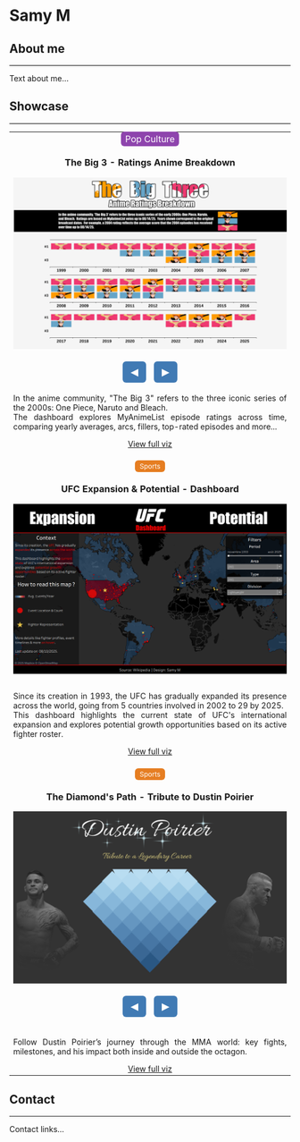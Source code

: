# Samy M

## About me

<hr style="height: 1px; background-color: black;">

Text about me...

## Showcase

<hr style="height: 1px; background-color: black;">

<table>
    <tr>
        <td style="vertical-align:middle;">
            <div style="text-align:center;">
                <span style="background-color:#8e44ad; color:white; padding:3px 8px; border-radius:6px; font-size:16px;">
                    Pop Culture
                </span>
            </div>
            <h3 style="text-align:center;">The Big 3 - Ratings Anime Breakdown</h3>
            <div class="slider" style="margin:auto; text-align:center;">
                <img src="img/dataviz_4_1.png" class="slide" style="display:block; width:100%; height:auto;">
                <img src="img/dataviz_4_2.png" class="slide" style="display:none; width:100%; height:auto;">
                <br>
                <button class="prev slider-btn">◀</button>
                <button class="next slider-btn">▶</button>
            </div>
            <p class="justified">
                In the anime community, "The Big 3" refers to the three iconic series of the 2000s: One Piece, Naruto and Bleach.
                <br>
                The dashboard explores MyAnimeList episode ratings across time, comparing yearly averages, arcs, fillers, top-rated episodes and more...
                <br>
            </p>
            <div style="text-align:center;">
                <a href="https://public.tableau.com/app/profile/samy.m6642/viz/TheBig3-AnimeRatingsBreakdown/TheBig3" target="_blank">View full viz</a>
            </div>
        </td>
    </tr>
    <tr>
        <td style="vertical-align:middle;">
            <br>
            <div style="text-align:center;">
                <span style="background-color:#e67e22; color:white; padding:3px 8px; border-radius:6px; font-size:12px;">
                    Sports
                </span>
            </div>
            <h3 style="text-align:center;">UFC Expansion & Potential - Dashboard</h3>
            <div style="margin:auto; text-align:center;">
                <img src="img/dataviz_3.png" style="display:block; width:100%; height:auto;">
            </div>
            <br>
            <p class="justified">
                Since its creation in 1993, the UFC has gradually expanded its presence across the world, going from 5 countries involved in 2002 to 29 by 2025.
                <br>
                This dashboard highlights the current state of UFC's international expansion and explores potential growth opportunities based on its active fighter roster.
            </p>
            <div style="text-align:center;">
                <a href="https://public.tableau.com/app/profile/samy.m6642/viz/UFCExpansionPotential-Dashboard/UFCExpansionPotential" target="_blank">View full viz</a>
            </div>
        </td>
    </tr>
    <tr>
        <td style="vertical-align:middle;">
            <br>
            <div style="text-align:center;">
                <span style="background-color:#e67e22; color:white; padding:3px 8px; border-radius:6px; font-size:12px;">
                    Sports
                </span>
            </div>
            <h3 style="text-align:center;">The Diamond's Path - Tribute to Dustin Poirier</h3>
            <div class="slider" style="margin:auto; text-align:center;">
                <img src="img/dataviz_2_1.PNG" class="slide" style="display:block; width:100%; height:auto;">
                <img src="img/dataviz_2_2.PNG" class="slide" style="display:none; width:100%; height:auto;">
                <img src="img/dataviz_2_3.PNG" class="slide" style="display:none; width:100%; height:auto;">
                <br>
                <button class="prev slider-btn">◀</button>
                <button class="next slider-btn">▶</button>
            </div>
            <br>
            <p class="justified">
                Follow Dustin Poirier’s journey through the MMA world: key fights, milestones, and his impact both inside and outside the octagon.
            </p>
            <div style="text-align:center;">
                <a href="https://public.tableau.com/app/profile/samy.m6642/viz/TheDiamondsPath-TributetoDustinPoirier/TheDiamondsPath" target="_blank">View full viz</a>
            </div>
        </td>
    </tr>
</table>

## Contact

---

Contact links...

<script>
document.querySelectorAll('.slider').forEach(slider => {
  const slides = slider.querySelectorAll('.slide');
  const prev = slider.querySelector('.prev');
  const next = slider.querySelector('.next');
  let current = 0;

  const showSlide = (index) => {
    slides.forEach((s, i) => s.style.display = (i === index ? 'block' : 'none'));
  };

  next.addEventListener('click', () => {
    current = (current + 1) % slides.length;
    showSlide(current);
  });

  prev.addEventListener('click', () => {
    current = (current - 1 + slides.length) % slides.length;
    showSlide(current);
  });

  showSlide(current);
});
</script>


<style>
.justified {
  text-align: justify;
  text-justify: inter-word;
}

.slider-btn {
  background-color: #407ab4;
  color: white;
  border: none;
  border-radius: 6px;
  padding: 8px 14px;
  margin: 5px;
  cursor: pointer;
  font-size: 18px;
  transition: background-color 0.3s, transform 0.2s;
}

.slider-btn:hover {
  background-color: #2a6495;
  transform: scale(1.1);
}

.slider-btn:active {
  transform: scale(0.95);
}
</style>

